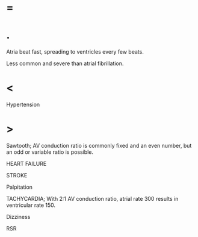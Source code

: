 # =

# .

Atria beat fast, spreading to ventricles every few beats.

Less common and severe than atrial fibrillation.

# <

Hypertension

# >

Sawtooth; AV conduction ratio is commonly fixed and an even number, but an odd or variable ratio is possible.

HEART FAILURE

STROKE

Palpitation

TACHYCARDIA; With 2:1 AV conduction ratio, atrial rate 300 results in ventricular rate 150.

Dizziness

RSR
